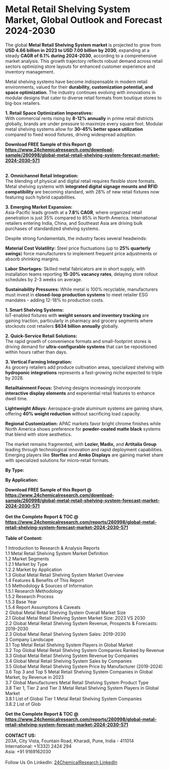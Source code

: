 <h1>Metal Retail Shelving System Market, Global Outlook and Forecast 2024-2030</h1><p>The global <strong>Metal Retail Shelving System market</strong> is projected to grow from <strong>USD 4.66 billion in 2023 to USD 7.00 billion by 2030</strong>, expanding at a steady <strong>CAGR of 6.1% during 2024-2030</strong>, according to a comprehensive market analysis. This growth trajectory reflects robust demand across retail sectors optimizing store layouts for enhanced customer experience and inventory management.</p><p>Metal shelving systems have become indispensable in modern retail environments, valued for their <strong>durability, customization potential, and space optimization</strong>. The industry continues evolving with innovations in modular designs that cater to diverse retail formats from boutique stores to big-box retailers.</p><p><strong>1. Retail Space Optimization Imperatives:</strong><br>
With commercial rents rising by <strong>8-12% annually</strong> in prime retail districts globally, brands are under pressure to maximize every square foot. Modular metal shelving systems allow for <strong>30-45% better space utilization</strong> compared to fixed wood fixtures, driving widespread adoption.</p><div><b>Download FREE Sample of this Report @ 
            <a href="https://www.24chemicalresearch.com/download-sample/260998/global-metal-retail-shelving-system-forecast-market-2024-2030-571">
            https://www.24chemicalresearch.com/download-sample/260998/global-metal-retail-shelving-system-forecast-market-2024-2030-571</a></b></div><br><p><strong>2. Omnichannel Retail Integration:</strong><br>
The blending of physical and digital retail requires flexible store formats. Metal shelving systems with <strong>integrated digital signage mounts and RFID compatibility</strong> are becoming standard, with 28% of new retail fixtures now featuring such hybrid capabilities.</p><p><strong>3. Emerging Market Expansion:</strong><br>
Asia-Pacific leads growth at a <strong>7.8% CAGR</strong>, where organized retail penetration is just 35% compared to 85% in North America. International retailers entering India, China, and Southeast Asia are driving bulk purchases of standardized shelving systems.</p><p>Despite strong fundamentals, the industry faces several headwinds:</p><p><strong>Material Cost Volatility:</strong> Steel price fluctuations (up to <strong>25% quarterly swings</strong>) force manufacturers to implement frequent price adjustments or absorb shrinking margins.</p><p><strong>Labor Shortages:</strong> Skilled metal fabricators are in short supply, with installation teams reporting <strong>15-20% vacancy rates</strong>, delaying store rollout schedules by 2-3 weeks on average.</p><p><strong>Sustainability Pressures:</strong> While metal is 100% recyclable, manufacturers must invest in <strong>closed-loop production systems</strong> to meet retailer ESG mandates - adding 12-18% to production costs.</p><p><strong>1. Smart Shelving Systems:</strong><br>
IoT-enabled fixtures with <strong>weight sensors and inventory tracking</strong> are gaining traction, particularly in pharmacy and grocery segments where stockouts cost retailers <strong>$634 billion annually</strong> globally.</p><p><strong>2. Quick-Service Retail Solutions:</strong><br>
The rapid growth of convenience formats and small-footprint stores is driving demand for <strong>ultra-configurable systems</strong> that can be repositioned within hours rather than days.</p><p><strong>3. Vertical Farming Integration:</strong><br>
As grocery retailers add produce cultivation areas, specialized shelving with <strong>hydroponic integrations</strong> represents a fast-growing niche expected to triple by 2028.</p><p><strong>Retailtainment Focus:</strong> Shelving designs increasingly incorporate <strong>interactive display elements</strong> and experiential retail features to enhance dwell time.</p><p><strong>Lightweight Alloys:</strong> Aerospace-grade aluminum systems are gaining share, offering <strong>40% weight reduction</strong> without sacrificing load capacity.</p><p><strong>Regional Customization:</strong> APAC markets favor bright chrome finishes while North America shows preference for <strong>powder-coated matte black</strong> systems that blend with store aesthetics.</p><p>The market remains fragmented, with <strong>Lozier, Madix,</strong> and <strong>Artitalia Group</strong> leading through technological innovation and rapid deployment capabilities. Emerging players like <strong>Storflex</strong> and <strong>Amko Displays</strong> are gaining market share with specialized solutions for micro-retail formats.</p><p><strong>By Type:</strong></p><p><strong>By Application:</strong></p><div><b>Download FREE Sample of this Report @ 
            <a href="https://www.24chemicalresearch.com/download-sample/260998/global-metal-retail-shelving-system-forecast-market-2024-2030-571">
            https://www.24chemicalresearch.com/download-sample/260998/global-metal-retail-shelving-system-forecast-market-2024-2030-571</a></b></div><br><div><b>Get the Complete Report & TOC @ 
            <a href="https://www.24chemicalresearch.com/reports/260998/global-metal-retail-shelving-system-forecast-market-2024-2030-571">
            https://www.24chemicalresearch.com/reports/260998/global-metal-retail-shelving-system-forecast-market-2024-2030-571</a></b></div><br>
            <b>Table of Content:</b><p>1 Introduction to Research & Analysis Reports<br />
    1.1 Metal Retail Shelving System Market Definition<br />
    1.2 Market Segments<br />
        1.2.1 Market by Type<br />
        1.2.2 Market by Application<br />
    1.3 Global Metal Retail Shelving System Market Overview<br />
    1.4 Features & Benefits of This Report<br />
    1.5 Methodology & Sources of Information<br />
        1.5.1 Research Methodology<br />
        1.5.2 Research Process<br />
        1.5.3 Base Year<br />
        1.5.4 Report Assumptions & Caveats<br />
2 Global Metal Retail Shelving System Overall Market Size<br />
    2.1 Global Metal Retail Shelving System Market Size: 2023 VS 2030<br />
    2.2 Global Metal Retail Shelving System Revenue, Prospects & Forecasts: 2019-2030<br />
    2.3 Global Metal Retail Shelving System Sales: 2019-2030<br />
3 Company Landscape<br />
    3.1 Top Metal Retail Shelving System Players in Global Market<br />
    3.2 Top Global Metal Retail Shelving System Companies Ranked by Revenue<br />
    3.3 Global Metal Retail Shelving System Revenue by Companies<br />
    3.4 Global Metal Retail Shelving System Sales by Companies<br />
    3.5 Global Metal Retail Shelving System Price by Manufacturer (2019-2024)<br />
    3.6 Top 3 and Top 5 Metal Retail Shelving System Companies in Global Market, by Revenue in 2023<br />
    3.7 Global Manufacturers Metal Retail Shelving System Product Type<br />
    3.8 Tier 1, Tier 2 and Tier 3 Metal Retail Shelving System Players in Global Market<br />
        3.8.1 List of Global Tier 1 Metal Retail Shelving System Companies<br />
        3.8.2 List of Glob</p><div><b>Get the Complete Report & TOC @ 
            <a href="https://www.24chemicalresearch.com/reports/260998/global-metal-retail-shelving-system-forecast-market-2024-2030-571">
            https://www.24chemicalresearch.com/reports/260998/global-metal-retail-shelving-system-forecast-market-2024-2030-571</a></b></div><br><b>CONTACT US:</b><br>
            203A, City Vista, Fountain Road, Kharadi, Pune, India - 411014<br>
            International: +1(332) 2424 294<br>
            Asia: +91 9169162030 <br><br>
            Follow Us On LinkedIn: <a href="https://www.linkedin.com/company/24chemicalresearch/">24ChemicalResearch LinkedIn</a>